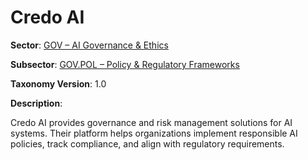 # Credo AI

**Sector**: [GOV – AI Governance & Ethics](../taxonomy/gov.md)

**Subsector**: [GOV.POL – Policy & Regulatory Frameworks](../taxonomy/gov.pol.md)

**Taxonomy Version**: 1.0

**Description**:

Credo AI provides governance and risk management solutions for AI systems. Their platform helps organizations implement responsible AI policies, track compliance, and align with regulatory requirements. 
